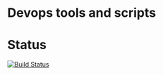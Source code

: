 # Devops tools and scripts


# Status
[![Build Status](https://semaphoreci.com/api/v1/josiahhaswell/sunshower-devops/branches/1-0-0-suns-1001/badge.svg)](https://semaphoreci.com/josiahhaswell/sunshower-devops)